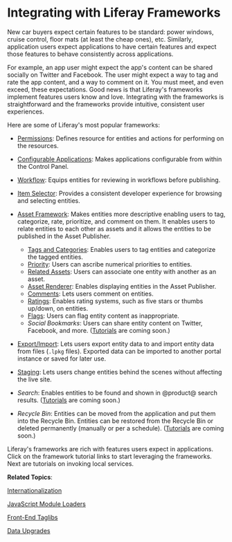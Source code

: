 # Integrating with Liferay Frameworks [](id=integrating-with-liferay-frameworks)

New car buyers expect certain features to be standard: power windows, cruise
control, floor mats (at least the cheap ones), etc. Similarly, application users
expect applications to have certain features and expect those features to behave
consistently across applications.  

For example, an app user might expect the app's content can be shared socially
on Twitter and Facebook. The user might expect a way to tag and rate the app
content, and a way to comment on it. You must meet, and even exceed, these
expectations. Good news is that Liferay's frameworks implement features users
know and love. Integrating with the frameworks is straightforward and the
frameworks provide intuitive, consistent user experiences. 

Here are some of Liferay's most popular frameworks:

- [Permissions](/develop/tutorials/-/knowledge_base/7-1/defining-application-permissions):
Defines resource for entities and actions for performing on the resources.   

- [Configurable Applications](/develop/tutorials/-/knowledge_base/7-1/configurable-applications):
Makes applications configurable from within the Control Panel. 

- [Workflow](/develop/tutorials/-/knowledge_base/7-1/workflow):
Equips entities for reviewing in workflows before publishing. 

- [Item Selector](/develop/tutorials/-/knowledge_base/7-1/item-selector): 
Provides a consistent developer experience for browsing and selecting entities. 

- [Asset Framework](/develop/tutorials/-/knowledge_base/7-1/asset-framework): 
Makes entities more descriptive enabling users to tag, categorize, rate,
prioritize, and comment on them. It enables users to relate entities to each
other as assets and it allows the entities to be published in the Asset
Publisher. 

    - [Tags and Categories](/develop/tutorials/-/knowledge_base/7-1/implementing-asset-categorization-and-tagging):
    Enables users to tag entities and categorize the tagged entities. 
    - [Priority](/develop/tutorials/-/knowledge_base/7-1/implementing-asset-priority):
    Users can ascribe numerical priorities to entities. 
    - [Related Assets](/develop/tutorials/-/knowledge_base/7-1/relating-assets):
    Users can associate one entity with another as an asset. 
    - [Asset Renderer](/develop/tutorials/-/knowledge_base/7-1/rendering-an-asset):
    Enables displaying entities in the Asset Publisher. 
    - [Comments](/develop/tutorials/-/knowledge_base/7-1/adding-comments-to-your-app):
    Lets users comment on entities.
    - [Ratings](/develop/tutorials/-/knowledge_base/7-1/rating-assets):
    Enables rating systems, such as five stars or thumbs up/down, on entities. 
    - [Flags](/develop/tutorials/-/knowledge_base/7-1/flagging-inappropriate-asset-content):
    Users can flag entity content as inappropriate. 
    - *Social Bookmarks*:
    Users can share entity content on Twitter, Facebook, and more. 
    ([Tutorials](https://issues.liferay.com/browse/LRDOCS-4531) are coming soon.)

- [Export/Import](/develop/tutorials/-/knowledge_base/7-1/export-import-and-staging):
Lets users export entity data to and import entity data from files (`.lpkg`
files). Exported data can be imported to another portal instance or saved for
later use. 

- [Staging](/develop/tutorials/-/knowledge_base/7-1/export-import-and-staging): 
Lets users change entities behind the scenes without affecting the live site. 

- *Search*: Enables entities to be found and shown in @product@ search results. 
([Tutorials](https://issues.liferay.com/browse/LRDOCS-4372) are coming soon.)

- *Recycle Bin*: Entities can be moved from the application and put them into the 
Recycle Bin. Entities can be restored from the Recycle Bin or deleted
permanently (manually or per a schedule).
([Tutorials](https://issues.liferay.com/browse/LRDOCS-4505) are coming soon.)

Liferay's frameworks are rich with features users expect in applications. Click
on the framework tutorial links to start leveraging the frameworks. Next are
tutorials on invoking local services. 

**Related Topics**:

[Internationalization](/develop/tutorials/-/knowledge_base/7-1/internationalization)

[JavaScript Module Loaders](/develop/tutorials/-/knowledge_base/7-1/javascript-module-loaders)

[Front-End Taglibs](/develop/tutorials/-/knowledge_base/7-1/front-end-taglibs)

[Data Upgrades](/develop/tutorials/-/knowledge_base/7-1/data-upgrades)
